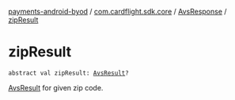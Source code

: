 [payments-android-byod](../../index.md) / [com.cardflight.sdk.core](../index.md) / [AvsResponse](index.md) / [zipResult](./zip-result.md)

# zipResult

`abstract val zipResult: `[`AvsResult`](../../com.cardflight.sdk.core.enums/-avs-result/index.md)`?`

[AvsResult](../../com.cardflight.sdk.core.enums/-avs-result/index.md) for given zip code.

